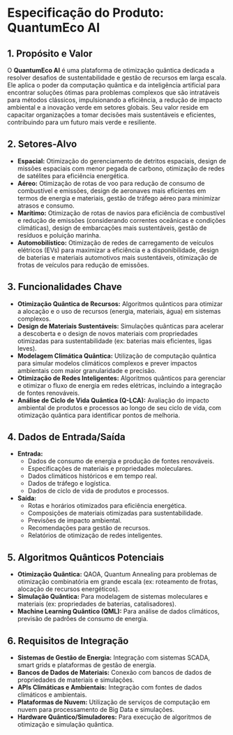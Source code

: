 # Especificação do Produto: QuantumEco AI

## 1. Propósito e Valor

O **QuantumEco AI** é uma plataforma de otimização quântica dedicada a resolver desafios de sustentabilidade e gestão de recursos em larga escala. Ele aplica o poder da computação quântica e da inteligência artificial para encontrar soluções ótimas para problemas complexos que são intratáveis para métodos clássicos, impulsionando a eficiência, a redução de impacto ambiental e a inovação verde em setores globais. Seu valor reside em capacitar organizações a tomar decisões mais sustentáveis e eficientes, contribuindo para um futuro mais verde e resiliente.

## 2. Setores-Alvo

*   **Espacial:** Otimização do gerenciamento de detritos espaciais, design de missões espaciais com menor pegada de carbono, otimização de redes de satélites para eficiência energética.
*   **Aéreo:** Otimização de rotas de voo para redução de consumo de combustível e emissões, design de aeronaves mais eficientes em termos de energia e materiais, gestão de tráfego aéreo para minimizar atrasos e consumo.
*   **Marítimo:** Otimização de rotas de navios para eficiência de combustível e redução de emissões (considerando correntes oceânicas e condições climáticas), design de embarcações mais sustentáveis, gestão de resíduos e poluição marinha.
*   **Automobilístico:** Otimização de redes de carregamento de veículos elétricos (EVs) para maximizar a eficiência e a disponibilidade, design de baterias e materiais automotivos mais sustentáveis, otimização de frotas de veículos para redução de emissões.

## 3. Funcionalidades Chave

*   **Otimização Quântica de Recursos:** Algoritmos quânticos para otimizar a alocação e o uso de recursos (energia, materiais, água) em sistemas complexos.
*   **Design de Materiais Sustentáveis:** Simulações quânticas para acelerar a descoberta e o design de novos materiais com propriedades otimizadas para sustentabilidade (ex: baterias mais eficientes, ligas leves).
*   **Modelagem Climática Quântica:** Utilização de computação quântica para simular modelos climáticos complexos e prever impactos ambientais com maior granularidade e precisão.
*   **Otimização de Redes Inteligentes:** Algoritmos quânticos para gerenciar e otimizar o fluxo de energia em redes elétricas, incluindo a integração de fontes renováveis.
*   **Análise de Ciclo de Vida Quântica (Q-LCA):** Avaliação do impacto ambiental de produtos e processos ao longo de seu ciclo de vida, com otimização quântica para identificar pontos de melhoria.

## 4. Dados de Entrada/Saída

*   **Entrada:**
    *   Dados de consumo de energia e produção de fontes renováveis.
    *   Especificações de materiais e propriedades moleculares.
    *   Dados climáticos históricos e em tempo real.
    *   Dados de tráfego e logística.
    *   Dados de ciclo de vida de produtos e processos.
*   **Saída:**
    *   Rotas e horários otimizados para eficiência energética.
    *   Composições de materiais otimizadas para sustentabilidade.
    *   Previsões de impacto ambiental.
    *   Recomendações para gestão de recursos.
    *   Relatórios de otimização de redes inteligentes.

## 5. Algoritmos Quânticos Potenciais

*   **Otimização Quântica:** QAOA, Quantum Annealing para problemas de otimização combinatória em grande escala (ex: roteamento de frotas, alocação de recursos energéticos).
*   **Simulação Quântica:** Para modelagem de sistemas moleculares e materiais (ex: propriedades de baterias, catalisadores).
*   **Machine Learning Quântico (QML):** Para análise de dados climáticos, previsão de padrões de consumo de energia.

## 6. Requisitos de Integração

*   **Sistemas de Gestão de Energia:** Integração com sistemas SCADA, smart grids e plataformas de gestão de energia.
*   **Bancos de Dados de Materiais:** Conexão com bancos de dados de propriedades de materiais e simulações.
*   **APIs Climáticas e Ambientais:** Integração com fontes de dados climáticos e ambientais.
*   **Plataformas de Nuvem:** Utilização de serviços de computação em nuvem para processamento de Big Data e simulações.
*   **Hardware Quântico/Simuladores:** Para execução de algoritmos de otimização e simulação quântica.
